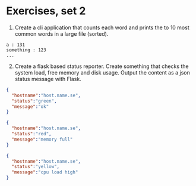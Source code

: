 
# Exercises, set 2

 1. Create a cli application that counts each word and prints the to 10 most common words in a large file (sorted).

```
a : 131
something : 123
...
```

 2. Create a flask based status reporter. Create something that checks the system load, free memory and disk usage.
 Output the content as a json status message with Flask.

```json
{
  "hostname":"host.name.se",
  "status":"green",
  "message":"ok"
}
```

```json
{
  "hostname":"host.name.se",
  "status":"red",
  "message":"memory full"
}
```

```json
{
  "hostname":"host.name.se",
  "status":"yellow",
  "message":"cpu load high"
}
```
